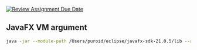 [![Review Assignment Due Date](https://classroom.github.com/assets/deadline-readme-button-22041afd0340ce965d47ae6ef1cefeee28c7c493a6346c4f15d667ab976d596c.svg)](https://classroom.github.com/a/K1OzvFzO)

## JavaFX VM argument
```bash
java -jar --module-path /Users/puroid/eclipse/javafx-sdk-21.0.5/lib --add-modules javafx.base,javafx.controls,javafx.fxml,javafx.graphics,javafx.media,javafx.swing,javafx.web
```